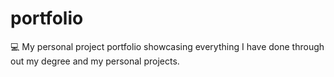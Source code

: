 # portfolio
💻 My personal project portfolio showcasing everything I have done through out my degree and my personal projects.
